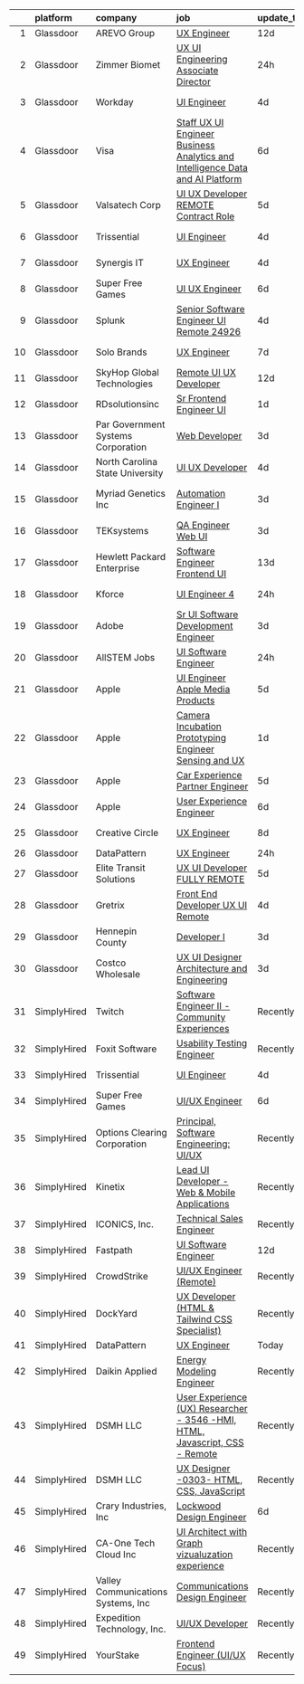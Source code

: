 

|    | platform    | company                            | job                                                                                                                                                                                                                                                                                                                                                                                                                                                                                                                                                                                                                                                                                                                                                                                                                                                                                                                                                                                                                                                                                                                                                                                                                                                                                                                                                     | update_time   | location                |
|---:|:------------|:-----------------------------------|:--------------------------------------------------------------------------------------------------------------------------------------------------------------------------------------------------------------------------------------------------------------------------------------------------------------------------------------------------------------------------------------------------------------------------------------------------------------------------------------------------------------------------------------------------------------------------------------------------------------------------------------------------------------------------------------------------------------------------------------------------------------------------------------------------------------------------------------------------------------------------------------------------------------------------------------------------------------------------------------------------------------------------------------------------------------------------------------------------------------------------------------------------------------------------------------------------------------------------------------------------------------------------------------------------------------------------------------------------------|:--------------|:------------------------|
|  1 | Glassdoor   | AREVO Group                        | [UX Engineer](https://www.glassdoor.com/partner/jobListing.htm?pos=101&ao=1110586&s=58&guid=00000181a914d53ebc4225ee58076086&src=GD_JOB_AD&t=SR&vt=w&ea=1&cs=1_18c7fbdf&cb=1656399124110&jobListingId=1007942179301&cpc=ACAF1607C5C1E404&jrtk=3-0-1g6kh9lbhjm54801-1g6kh9lc22gpu000-f54751631b2a6e8b--6NYlbfkN0BCLW45RZuRc772PykXY_iXs7CHdsEvuP3whbuRYvlLzUPBgski3_CRPHCklom68Ot8O373uMJRXjLHdOCPclxCsYJ6ld-PH4Hmj6Ckbi-1kcJ5ZtE6fDqfA79egWfNAmjiOhUviGXbirqvNtkCHBG75inozUXc3JMpAM7q4dQ2Vcf-p1PSWfDyn1EIPezATFxe-nhVzC28_07tfaHXr72bV83VouM8j0S6kgGNWro4dzsruh_MvZWhIlPNGQnB-hh_M1PBiY0GLS68Br0BWQOIwrMnSVPDqSWD5kGZi3ISR15EtXNWQQ8dQCKJjqEJMICJhFn-soDJDFKMOT2dKs2kzOHJbMdywnLYzz7nh86mwmC9g8oF2G17tjJ494CIChlDxgPs1CyCtC4dbmNmbFmjK7qDXXefacAGGK_fcsrQddcE7QMLM_8mA9Qs-ThakEuuatD_b4vrtaGA6b9pEoPj_pqr51AW-NTU72RD-4aWhB1uMv8iEkF9)                                                                                                                                                                                                                                                                                                                                                                                                                                                                                                                  | 12d           | Remote                  |
|  2 | Glassdoor   | Zimmer Biomet                      | [UX UI Engineering Associate Director](https://www.glassdoor.com/partner/jobListing.htm?pos=128&ao=1136043&s=58&guid=00000181a914d53ebc4225ee58076086&src=GD_JOB_AD&t=SR&vt=w&cs=1_281d3d17&cb=1656399124118&jobListingId=1007966559497&jrtk=3-0-1g6kh9lbhjm54801-1g6kh9lc22gpu000-eecd56c4c059d6ab-)                                                                                                                                                                                                                                                                                                                                                                                                                                                                                                                                                                                                                                                                                                                                                                                                                                                                                                                                                                                                                                                   | 24h           | Remote                  |
|  3 | Glassdoor   | Workday                            | [UI Engineer](https://www.glassdoor.com/partner/jobListing.htm?pos=107&ao=1136043&s=58&guid=00000181a914d53ebc4225ee58076086&src=GD_JOB_AD&t=SR&vt=w&cs=1_cd5165bd&cb=1656399124111&jobListingId=1007959907290&jrtk=3-0-1g6kh9lbhjm54801-1g6kh9lc22gpu000-ada1f711f25d9fab-)                                                                                                                                                                                                                                                                                                                                                                                                                                                                                                                                                                                                                                                                                                                                                                                                                                                                                                                                                                                                                                                                            | 4d            | Pleasanton, CA          |
|  4 | Glassdoor   | Visa                               | [Staff UX UI Engineer   Business Analytics and Intelligence   Data and AI Platform](https://www.glassdoor.com/partner/jobListing.htm?pos=119&ao=1136043&s=58&guid=00000181a914d53ebc4225ee58076086&src=GD_JOB_AD&t=SR&vt=w&cs=1_fc337417&cb=1656399124116&jobListingId=1007955715531&jrtk=3-0-1g6kh9lbhjm54801-1g6kh9lc22gpu000-be0b86dd6e7d5fb3-)                                                                                                                                                                                                                                                                                                                                                                                                                                                                                                                                                                                                                                                                                                                                                                                                                                                                                                                                                                                                      | 6d            | Palo Alto, CA           |
|  5 | Glassdoor   | Valsatech Corp                     | [UI UX Developer    REMOTE    Contract Role](https://www.glassdoor.com/partner/jobListing.htm?pos=126&ao=1136043&s=58&guid=00000181a914d53ebc4225ee58076086&src=GD_JOB_AD&t=SR&vt=w&ea=1&cs=1_0da2bc52&cb=1656399124118&jobListingId=1007957156107&jrtk=3-0-1g6kh9lbhjm54801-1g6kh9lc22gpu000-fae4c6490bcede8e-)                                                                                                                                                                                                                                                                                                                                                                                                                                                                                                                                                                                                                                                                                                                                                                                                                                                                                                                                                                                                                                        | 5d            | Remote                  |
|  6 | Glassdoor   | Trissential                        | [UI Engineer](https://www.glassdoor.com/partner/jobListing.htm?pos=110&ao=1136043&s=58&guid=00000181a914d53ebc4225ee58076086&src=GD_JOB_AD&t=SR&vt=w&ea=1&cs=1_a3da2776&cb=1656399124111&jobListingId=1007958688558&jrtk=3-0-1g6kh9lbhjm54801-1g6kh9lc22gpu000-4c0ae36d9a8686a7-)                                                                                                                                                                                                                                                                                                                                                                                                                                                                                                                                                                                                                                                                                                                                                                                                                                                                                                                                                                                                                                                                       | 4d            | Rochester, MN           |
|  7 | Glassdoor   | Synergis IT                        | [UX Engineer](https://www.glassdoor.com/partner/jobListing.htm?pos=127&ao=1136043&s=58&guid=00000181a914d53ebc4225ee58076086&src=GD_JOB_AD&t=SR&vt=w&ea=1&cs=1_d33f019b&cb=1656399124118&jobListingId=1007959769823&jrtk=3-0-1g6kh9lbhjm54801-1g6kh9lc22gpu000-17a9cdfab42142bb-)                                                                                                                                                                                                                                                                                                                                                                                                                                                                                                                                                                                                                                                                                                                                                                                                                                                                                                                                                                                                                                                                       | 4d            | Mountain View, CA       |
|  8 | Glassdoor   | Super Free Games                   | [UI UX Engineer](https://www.glassdoor.com/partner/jobListing.htm?pos=108&ao=1136043&s=58&guid=00000181a914d53ebc4225ee58076086&src=GD_JOB_AD&t=SR&vt=w&ea=1&cs=1_ed4d8d04&cb=1656399124111&jobListingId=1007954251191&jrtk=3-0-1g6kh9lbhjm54801-1g6kh9lc22gpu000-1991ac47419063c1-)                                                                                                                                                                                                                                                                                                                                                                                                                                                                                                                                                                                                                                                                                                                                                                                                                                                                                                                                                                                                                                                                    | 6d            | Remote                  |
|  9 | Glassdoor   | Splunk                             | [Senior Software Engineer   UI  Remote    24926](https://www.glassdoor.com/partner/jobListing.htm?pos=114&ao=1136043&s=58&guid=00000181a914d53ebc4225ee58076086&src=GD_JOB_AD&t=SR&vt=w&cs=1_3ba3b567&cb=1656399124114&jobListingId=1007959322618&jrtk=3-0-1g6kh9lbhjm54801-1g6kh9lc22gpu000-088339e5dbbb4cbe-)                                                                                                                                                                                                                                                                                                                                                                                                                                                                                                                                                                                                                                                                                                                                                                                                                                                                                                                                                                                                                                         | 4d            | San Jose, CA            |
| 10 | Glassdoor   | Solo Brands                        | [UX Engineer](https://www.glassdoor.com/partner/jobListing.htm?pos=121&ao=1136043&s=58&guid=00000181a914d53ebc4225ee58076086&src=GD_JOB_AD&t=SR&vt=w&cs=1_ac2d1287&cb=1656399124116&jobListingId=1007952005414&jrtk=3-0-1g6kh9lbhjm54801-1g6kh9lc22gpu000-957dcba01253ea8d-)                                                                                                                                                                                                                                                                                                                                                                                                                                                                                                                                                                                                                                                                                                                                                                                                                                                                                                                                                                                                                                                                            | 7d            | Grapevine, TX           |
| 11 | Glassdoor   | SkyHop Global Technologies         | [Remote   UI UX Developer](https://www.glassdoor.com/partner/jobListing.htm?pos=130&ao=1136043&s=58&guid=00000181a914d53ebc4225ee58076086&src=GD_JOB_AD&t=SR&vt=w&ea=1&cs=1_9086c83b&cb=1656399124118&jobListingId=1007942286797&jrtk=3-0-1g6kh9lbhjm54801-1g6kh9lc22gpu000-c46f9830576e86d0-)                                                                                                                                                                                                                                                                                                                                                                                                                                                                                                                                                                                                                                                                                                                                                                                                                                                                                                                                                                                                                                                          | 12d           | Remote                  |
| 12 | Glassdoor   | RDsolutionsinc                     | [Sr  Frontend Engineer   UI](https://www.glassdoor.com/partner/jobListing.htm?pos=120&ao=1136043&s=58&guid=00000181a914d53ebc4225ee58076086&src=GD_JOB_AD&t=SR&vt=w&ea=1&cs=1_92bb0fec&cb=1656399124116&jobListingId=1007963912380&jrtk=3-0-1g6kh9lbhjm54801-1g6kh9lc22gpu000-737cd39517a1f912-)                                                                                                                                                                                                                                                                                                                                                                                                                                                                                                                                                                                                                                                                                                                                                                                                                                                                                                                                                                                                                                                        | 1d            | Remote                  |
| 13 | Glassdoor   | Par Government Systems Corporation | [Web Developer](https://www.glassdoor.com/partner/jobListing.htm?pos=125&ao=1136043&s=58&guid=00000181a914d53ebc4225ee58076086&src=GD_JOB_AD&t=SR&vt=w&ea=1&cs=1_502c3e82&cb=1656399124117&jobListingId=1007962828946&jrtk=3-0-1g6kh9lbhjm54801-1g6kh9lc22gpu000-d3807301d22e2d49-)                                                                                                                                                                                                                                                                                                                                                                                                                                                                                                                                                                                                                                                                                                                                                                                                                                                                                                                                                                                                                                                                     | 3d            | Remote                  |
| 14 | Glassdoor   | North Carolina State University    | [UI UX Developer](https://www.glassdoor.com/partner/jobListing.htm?pos=123&ao=1136043&s=58&guid=00000181a914d53ebc4225ee58076086&src=GD_JOB_AD&t=SR&vt=w&cs=1_182c2e4d&cb=1656399124117&jobListingId=1007960426151&jrtk=3-0-1g6kh9lbhjm54801-1g6kh9lc22gpu000-1109638589fad454-)                                                                                                                                                                                                                                                                                                                                                                                                                                                                                                                                                                                                                                                                                                                                                                                                                                                                                                                                                                                                                                                                        | 4d            | Raleigh, NC             |
| 15 | Glassdoor   | Myriad Genetics Inc                | [Automation Engineer I](https://www.glassdoor.com/partner/jobListing.htm?pos=116&ao=1136043&s=58&guid=00000181a914d53ebc4225ee58076086&src=GD_JOB_AD&t=SR&vt=w&cs=1_3306d8bd&cb=1656399124112&jobListingId=1007962117228&jrtk=3-0-1g6kh9lbhjm54801-1g6kh9lc22gpu000-d74fc59777e4ba52-)                                                                                                                                                                                                                                                                                                                                                                                                                                                                                                                                                                                                                                                                                                                                                                                                                                                                                                                                                                                                                                                                  | 3d            | South San Francisco, CA |
| 16 | Glassdoor   | TEKsystems                         | [QA Engineer  Web UI](https://www.glassdoor.com/partner/jobListing.htm?pos=105&ao=1110586&s=58&guid=00000181a914d53ebc4225ee58076086&src=GD_JOB_AD&t=SR&vt=w&cs=1_d3fc16e4&cb=1656399124110&jobListingId=1007962887260&cpc=FAE5E775D180B2FB&jrtk=3-0-1g6kh9lbhjm54801-1g6kh9lc22gpu000-dc460dd38abbd74e--6NYlbfkN0AuKz8EBO1xHDEL7V2YF9xF3dC_I9B9i-Zw2Jh8clPMK9BxhHDJszxSyW718EipT5NuEJ5r4iyAw9Uxx5pJbW7rFPs4skpYXUQabwx7iecORZQ_nXqkIs4wTwzIcNtNp0ENbzfXJWnzDkFrd5GVPUZ23Vo0rIR48N8-3qK2-25sDLPCB9lrUiyzQFWnqx4JOKo_HWT4AHoj_hd3X0dqWNS8q5PqvYBG2dkrOhSr-Z8yx72u5GH1_uhqvQaa8Sqd9ljoefojn5NEFoEcc9I8MStNV_GaqyPIfhLeneNcdcg2h6NnLX3zqB_Po6eOKl_Yfnq2uPfvpbs6kqWgBd4rj4n3DKN_5OdWT_CCXQ1TKW6pe6y6lQFVjLzwTaZ2G6pN38w1v6nhxDJ5xRTwhZpK0L1SVtQ4uLgD1MWy2LEnPl_UcNXvZj20g6r7V10cAvsEsmex45t7RMKVrFBII321wROwz0zvPHevjL3iVS7pXn34M1QyCFEwFttb4qSU6B5VW2NzJ4P3alNLYKWpTo_-MeNoUubEZL9xzQNC1UlZa3opAd2aTKAqw1PJNN_Y3wW-YCZPbf1r9Y1Zn8vHYmoPe8Xrk9NW2crh_umCToaMw40wuRySSdFHDUM-QG2WwuAIMSNMBnRuJ4CXmHue0_pQtwoqA-S8xzRnbid1_2TfPt_Ry2MXGIx0Kw1Uf0Z4QCEW24iK56E7tYbkCuM6Y3AsnA66HplA370HoiSvYYFcjwn4alpJ8_VnSSLgHLqqje9oyoXypkrxLv59wJsvozS6aDyjzxQKszzlS7FTZ6hJLU9o5GXSIPF70RmmeosFC8OKk0lstVzh5RXyncRRb1o1hAdksLpQNO5Hs1ZhRrJSbwd0-yFSfFXMmSuh0Nv-8StMepOFeAXVFt_XC9AGybE-VZbBVsnJGfgRVQF_FAIY1X9ageUN7OCd1oTSqboWg3jV2fA-LTNlucMI3A%3D%3D)                   | 3d            | Cupertino, CA           |
| 17 | Glassdoor   | Hewlett Packard Enterprise         | [Software Engineer   Frontend UI](https://www.glassdoor.com/partner/jobListing.htm?pos=118&ao=1136043&s=58&guid=00000181a914d53ebc4225ee58076086&src=GD_JOB_AD&t=SR&vt=w&cs=1_deabc4d9&cb=1656399124112&jobListingId=1007939977707&jrtk=3-0-1g6kh9lbhjm54801-1g6kh9lc22gpu000-157a2a2cc1759b8c-)                                                                                                                                                                                                                                                                                                                                                                                                                                                                                                                                                                                                                                                                                                                                                                                                                                                                                                                                                                                                                                                        | 13d           | San Jose, CA            |
| 18 | Glassdoor   | Kforce                             | [UI Engineer 4](https://www.glassdoor.com/partner/jobListing.htm?pos=106&ao=1110586&s=58&guid=00000181a914d53ebc4225ee58076086&src=GD_JOB_AD&t=SR&vt=w&cs=1_9c041867&cb=1656399124110&jobListingId=1007966453319&cpc=8795CF9063CD573D&jrtk=3-0-1g6kh9lbhjm54801-1g6kh9lc22gpu000-2854419cc9926906--6NYlbfkN0C5IatSLh_Ak1q39eQQoPIxD737RW9NeiYGvIRXkrLjEBkC4LI6KweFWWPiS1PvvlxjI4kNRi_F_Vbc4513yq1YTNxlIGV-_0EqHbXkejPJUEfombygTeZkRfmAw_Fs32m3LQuV-D7d0vgxeXAv5t2lWlJSYmspV2rCTN_CvOIuQjxU9EzSZQuIfUbulW3ZMu2nzVpPGD8ccaXw_uHCKxu-fUBTZ-1E_-ObUsbSx6KV5Dd2UgqWTlSzDmtqkRsohThOlcvAAwTkKc_9hepwlFSz7c6UoNWCD6b9LfOug7FvGEKaxnpiBRz1AJ9b6EFIRkkLwLdi8X6a_aftvY9WQdWP2iMJIv6GVDcP56QW_b5XNVUcYqhhWvcvaHbAsrI5ygqCwE2W_07QJqd4N_Hsq8qKQ-IaBARuqvTGnnpjKcFirLjSbIMVc-mTWTzli1q1LyTBMm27Zg64LE5wxdm_UAAg3Jc5-xn3mNo5PEGWPOh6FckrPJD-gZX5EXSGFgfS9KjAh12ERIO2zRnalHe1eQcjN4g8-tXYLSqC2LuY1FZK0wldVTsQ_pueTIqf6CkaMWzRQ2wsCcfP645miQctQXVpDpq2c0p7_k3IAQ9jn88CKA%3D%3D)                                                                                                                                                                                                                                                                                                                                                                                         | 24h           | Redmond, WA             |
| 19 | Glassdoor   | Adobe                              | [Sr UI Software Development Engineer](https://www.glassdoor.com/partner/jobListing.htm?pos=115&ao=1136043&s=58&guid=00000181a914d53ebc4225ee58076086&src=GD_JOB_AD&t=SR&vt=w&cs=1_fed771df&cb=1656399124111&jobListingId=1007962465725&jrtk=3-0-1g6kh9lbhjm54801-1g6kh9lc22gpu000-897122aee7df8093-)                                                                                                                                                                                                                                                                                                                                                                                                                                                                                                                                                                                                                                                                                                                                                                                                                                                                                                                                                                                                                                                    | 3d            | San Francisco, CA       |
| 20 | Glassdoor   | AllSTEM   Jobs                     | [UI Software Engineer](https://www.glassdoor.com/partner/jobListing.htm?pos=104&ao=1110586&s=58&guid=00000181a914d53ebc4225ee58076086&src=GD_JOB_AD&t=SR&vt=w&ea=1&cs=1_55d28f31&cb=1656399124111&jobListingId=1007966780625&cpc=4B86475FAF393599&jrtk=3-0-1g6kh9lbhjm54801-1g6kh9lc22gpu000-02a74a6051a7098d--6NYlbfkN0AiZrMnqxUjvkrH1BfCsd59OntStyTxBw0I9DVEtrwMUzMKByurzrT6u3502QQ1gM9TCyhuQF8ETA8hE8YuhoMx9cwBNcpf7V__BxB7WVH8EBmgIE_Zd0pS9fjATvbRIVZ3IACQINLaQaZAy-KfbViM4pt4GX9LIzvJuIKx-v5A-gFioqJi1p3aNBNRpxfen_NhZWBJY1Vy17dS_H0aBF6HSKpRqfApkjawmr8y9SBrhVUkWre5qaas6KgJnr_LgBWjY7rQddL6sEENLldoZo0EUFAAj9_jrvF1DPjOvM1hu8i6xX5epuS7dXSSKCSzxj7j8KdLdrYPy0ATo2EUmhbDqs4Y-fKXZJOvz_8R9u0gquoYBCUaOroWkm_LF2XHV3Xn-JmPNscylC4EjNZdf0GXr1Q6QKVztNmfPzF_aGiv0xKPcFBKLB-jIDGaE3IHceqajTWcP2Bsw7U_PH-twl9kueWZlR1RwyI1BkN76ke7Eqn4S6hSIN5uoLnreFTPP-WhR7SbNYY2WQ%3D%3D)                                                                                                                                                                                                                                                                                                                                                                                                                                                                             | 24h           | Remote                  |
| 21 | Glassdoor   | Apple                              | [UI Engineer  Apple Media Products](https://www.glassdoor.com/partner/jobListing.htm?pos=103&ao=1110586&s=58&guid=00000181a914d53ebc4225ee58076086&src=GD_JOB_AD&t=SR&vt=w&cs=1_fb69681f&cb=1656399124110&jobListingId=1007958038015&cpc=F41FEAB56D215062&jrtk=3-0-1g6kh9lbhjm54801-1g6kh9lc22gpu000-8a0b664032cadb1c--6NYlbfkN0BvKrLyj5gPmtZO9T8euul8TCxuuKNOtzRJOomxnwSEodTz2Bc-sPZlFpP0h5lDivovpfvqOxTLWHU9I2qb_-gDvf3LctaM9XozobUmQRjXF6f63jcxG5I8xS-venhMX2NcyikjYLIjvJ4YI5wvFezBQX45jEeeXmzpKsAxdR7CIZJAHC83F_-vAR3jBOQuEPLcB9b--tylV6_8pg6YxKY8pAMg4znl0VzcsvHNJwk6N-FfXbbH8shHyzKs8zk7kdzixVlkWAopHV52-mZLIiK9lkyVFSZeC3LN-wE7PupS6hSbFDN7NVPsEcIY-8LKycjJkf2BXjXQE6BUsQK0kkgDNLJ-K94pA47jQ4zJLZqDKYT-5sg34RmlHXh9vfHUc1_rifepDxZtheigkB18WMyhM0eYydHNsiP-0xLijhd3Z7zBEYdYF88m2zQwAJVOJ6NDEFPWIGil6ipfzjteZbOStloRmWfaVvMmjZpVLGBRc4cZ0a-eS_h1y0GLlat2ymCwVsZWJ-QifngF-ZVaBUOBiuYub2Dwtbtheljk5J7LZmhytrT29xQXNP8rjeufaLkuOY1CEjHhHqJeEf7R5Tb1MgU9wzHZpy42Km-pWTVhjDm65L04MthxTd5C8B1bDEbWbAcXsOhCievNcRjSkIvDgXSTBWUvfAk4XZUJA-ddohoUVkrOEtvvb8rwGQya0IOso88uqdyp-dGlB53td1GozV3sU459YHUdsAbrwT_UUNHYwJGRyMY6m3a-5s9sCOy_iFCp-EBPD2mlX1UfDavR_pj1aDj36D9zq4yuDhXgCG7M9JKhGH5Pd67zMGMgmo5YSlGJT-udOtLpHbJ5B5LX-9p3Qiahw1tYJYLbC5bXpoFOZ7lRN2R8Vz8yQAJGCcAyHhhRRJ_UJsrV-_O0j1JOcLzNlRFDVwE5CvXa3ffZAjw11u8Pt1kIw5OB3XnIkUqmxmowzGp0JdUFJ1b-NeHC) | 5d            | New York, NY            |
| 22 | Glassdoor   | Apple                              | [Camera Incubation Prototyping Engineer  Sensing and UX ](https://www.glassdoor.com/partner/jobListing.htm?pos=112&ao=1136043&s=58&guid=00000181a914d53ebc4225ee58076086&src=GD_JOB_AD&t=SR&vt=w&cs=1_56053463&cb=1656399124111&jobListingId=1007965112855&jrtk=3-0-1g6kh9lbhjm54801-1g6kh9lc22gpu000-1e64c5408826aae8-)                                                                                                                                                                                                                                                                                                                                                                                                                                                                                                                                                                                                                                                                                                                                                                                                                                                                                                                                                                                                                                | 1d            | Cupertino, CA           |
| 23 | Glassdoor   | Apple                              | [Car Experience Partner Engineer](https://www.glassdoor.com/partner/jobListing.htm?pos=129&ao=1136043&s=58&guid=00000181a914d53ebc4225ee58076086&src=GD_JOB_AD&t=SR&vt=w&cs=1_4012ce7b&cb=1656399124118&jobListingId=1007958302683&jrtk=3-0-1g6kh9lbhjm54801-1g6kh9lc22gpu000-c2782a6044808123-)                                                                                                                                                                                                                                                                                                                                                                                                                                                                                                                                                                                                                                                                                                                                                                                                                                                                                                                                                                                                                                                        | 5d            | Cupertino, CA           |
| 24 | Glassdoor   | Apple                              | [User Experience Engineer](https://www.glassdoor.com/partner/jobListing.htm?pos=122&ao=1136043&s=58&guid=00000181a914d53ebc4225ee58076086&src=GD_JOB_AD&t=SR&vt=w&cs=1_94ac755c&cb=1656399124116&jobListingId=1007955752545&jrtk=3-0-1g6kh9lbhjm54801-1g6kh9lc22gpu000-27556222c66e5975-)                                                                                                                                                                                                                                                                                                                                                                                                                                                                                                                                                                                                                                                                                                                                                                                                                                                                                                                                                                                                                                                               | 6d            | Cupertino, CA           |
| 25 | Glassdoor   | Creative Circle                    | [UX Engineer](https://www.glassdoor.com/partner/jobListing.htm?pos=102&ao=1110586&s=58&guid=00000181a914d53ebc4225ee58076086&src=GD_JOB_AD&t=SR&vt=w&cs=1_82b80955&cb=1656399124110&jobListingId=1007949311312&cpc=632C08DE5A4EA969&jrtk=3-0-1g6kh9lbhjm54801-1g6kh9lc22gpu000-0fce39a1ccb382ac--6NYlbfkN0BPwlZa85gbT4Q3XYQoU_uQn0Qmw9zd_9UNfmcwtqAVud1yvyq1Z4UAlx1bxhDUi3KZskBJB_I_Q3N8huEbzW0Sy0uo2xbzstP29L4HEF3z67czDwaf9lZhYpZkle4GI22hGNBAddRKGThypMMTjJPzZPMRh95JLktUkk2jhkjL7dsKB282c3I6y3hVFntOD5LcH1qC9mby570LrOMSxwSwjRw9R7g49JZkZNDGSFZcq6BbyJxuUV8eI2TZsEhdidnzlSVN1M18Z0mQLFms_NFhnesaRN3JcTivWviMCjo1WNUEgyNRSwIO0vTFJno10yyP98mZ_xe8xb-cQqF36tlY7H7m_FinxrP5aGvId0B83qFgq-sAeAB1hoDpbzAL9g4hnLjrvRm1dvKsd_HwvybHzymzR__9htGoV9x7EttIlT9yN6ewMI_rhOl74YUrHpO5S8N_bTgf5ckuql-JeALEj4iN4SjKkCsjVZJ_-UVp0-K5Xq6tcerzAxFj_Nci9Zxf4zd_eRkNLg%3D%3D)                                                                                                                                                                                                                                                                                                                                                                                                                                                                                           | 8d            | Mountain View, CA       |
| 26 | Glassdoor   | DataPattern                        | [UX Engineer](https://www.glassdoor.com/partner/jobListing.htm?pos=117&ao=1136043&s=58&guid=00000181a914d53ebc4225ee58076086&src=GD_JOB_AD&t=SR&vt=w&ea=1&cs=1_d6cfc9be&cb=1656399124112&jobListingId=1007966414166&jrtk=3-0-1g6kh9lbhjm54801-1g6kh9lc22gpu000-00dcfa22b76c9694-)                                                                                                                                                                                                                                                                                                                                                                                                                                                                                                                                                                                                                                                                                                                                                                                                                                                                                                                                                                                                                                                                       | 24h           | Remote                  |
| 27 | Glassdoor   | Elite Transit Solutions            | [UX UI Developer FULLY REMOTE](https://www.glassdoor.com/partner/jobListing.htm?pos=113&ao=1136043&s=58&guid=00000181a914d53ebc4225ee58076086&src=GD_JOB_AD&t=SR&vt=w&ea=1&cs=1_8ad3e087&cb=1656399124111&jobListingId=1007956212531&jrtk=3-0-1g6kh9lbhjm54801-1g6kh9lc22gpu000-d4113707f0c8e819-)                                                                                                                                                                                                                                                                                                                                                                                                                                                                                                                                                                                                                                                                                                                                                                                                                                                                                                                                                                                                                                                      | 5d            | Pittsburgh, PA          |
| 28 | Glassdoor   | Gretrix                            | [Front End Developer  UX UI   Remote ](https://www.glassdoor.com/partner/jobListing.htm?pos=109&ao=1136043&s=58&guid=00000181a914d53ebc4225ee58076086&src=GD_JOB_AD&t=SR&vt=w&ea=1&cs=1_f9081bd8&cb=1656399124111&jobListingId=1007960324853&jrtk=3-0-1g6kh9lbhjm54801-1g6kh9lc22gpu000-78c18ce8e2e31c6f-)                                                                                                                                                                                                                                                                                                                                                                                                                                                                                                                                                                                                                                                                                                                                                                                                                                                                                                                                                                                                                                              | 4d            | Remote                  |
| 29 | Glassdoor   | Hennepin County                    | [Developer I](https://www.glassdoor.com/partner/jobListing.htm?pos=111&ao=1136043&s=58&guid=00000181a914d53ebc4225ee58076086&src=GD_JOB_AD&t=SR&vt=w&cs=1_1b45402a&cb=1656399124111&jobListingId=1007962111076&jrtk=3-0-1g6kh9lbhjm54801-1g6kh9lc22gpu000-dd2cf30e1e92fc89-)                                                                                                                                                                                                                                                                                                                                                                                                                                                                                                                                                                                                                                                                                                                                                                                                                                                                                                                                                                                                                                                                            | 3d            | Minneapolis, MN         |
| 30 | Glassdoor   | Costco Wholesale                   | [UX UI Designer   Architecture and Engineering](https://www.glassdoor.com/partner/jobListing.htm?pos=124&ao=1136043&s=58&guid=00000181a914d53ebc4225ee58076086&src=GD_JOB_AD&t=SR&vt=w&cs=1_5d3bcbdc&cb=1656399124117&jobListingId=1007962128123&jrtk=3-0-1g6kh9lbhjm54801-1g6kh9lc22gpu000-41bfc175f4b7c078-)                                                                                                                                                                                                                                                                                                                                                                                                                                                                                                                                                                                                                                                                                                                                                                                                                                                                                                                                                                                                                                          | 3d            | Dallas, TX              |
| 31 | SimplyHired | Twitch                             | [Software Engineer II - Community Experiences](https://www.simplyhired.com/job/XS6e99qajmQiEZCThx8mlqMWubnOzlbQ-y5ORQWYD2wCJbBZjnJ9fA?q=ux+engineer)                                                                                                                                                                                                                                                                                                                                                                                                                                                                                                                                                                                                                                                                                                                                                                                                                                                                                                                                                                                                                                                                                                                                                                                                    | Recently      | San Francisco, CA       |
| 32 | SimplyHired | Foxit Software                     | [Usability Testing Engineer](https://www.simplyhired.com/job/VCQrwk_cLh93STgk21N3XamJi2tpc2z14f6Ny6g4TgkMOyKZU8bAxw?q=ux+engineer)                                                                                                                                                                                                                                                                                                                                                                                                                                                                                                                                                                                                                                                                                                                                                                                                                                                                                                                                                                                                                                                                                                                                                                                                                      | Recently      | Remote                  |
| 33 | SimplyHired | Trissential                        | [UI Engineer](https://www.simplyhired.com/job/7ngntUFEiHTKYgqnWOvO6twuNE5vJKm5Q3VgIyNLaFQHUtVRHcnp9Q?q=ux+engineer)                                                                                                                                                                                                                                                                                                                                                                                                                                                                                                                                                                                                                                                                                                                                                                                                                                                                                                                                                                                                                                                                                                                                                                                                                                     | 4d            | Rochester, MN           |
| 34 | SimplyHired | Super Free Games                   | [UI/UX Engineer](https://www.simplyhired.com/job/MWXusR6WYZLRVThra8U3qLnFq6KRuEd9Qt2WfNK5qSz1GxCHcCfAxQ?q=ux+engineer)                                                                                                                                                                                                                                                                                                                                                                                                                                                                                                                                                                                                                                                                                                                                                                                                                                                                                                                                                                                                                                                                                                                                                                                                                                  | 6d            | Idaho +6 locations      |
| 35 | SimplyHired | Options Clearing Corporation       | [Principal, Software Engineering: UI/UX](https://www.simplyhired.com/job/6WRicnwhKtM4ghmIX48eFW9WlVHt5doMp2wkEyAG3W4q6Pq7hAvRsA?q=ux+engineer)                                                                                                                                                                                                                                                                                                                                                                                                                                                                                                                                                                                                                                                                                                                                                                                                                                                                                                                                                                                                                                                                                                                                                                                                          | Recently      | Chicago, IL             |
| 36 | SimplyHired | Kinetix                            | [Lead UI Developer - Web & Mobile Applications](https://www.simplyhired.com/job/SaFtvgPqbMyJ-blOBOQWksFrfR_IycnRSfg7_Njp0odUQzAiUpkfKA?q=ux+engineer)                                                                                                                                                                                                                                                                                                                                                                                                                                                                                                                                                                                                                                                                                                                                                                                                                                                                                                                                                                                                                                                                                                                                                                                                   | Recently      | Atlanta, GA             |
| 37 | SimplyHired | ICONICS, Inc.                      | [Technical Sales Engineer](https://www.simplyhired.com/job/BLGA6g71PmxK_tznA_TCmnundiwYAmilk7nypVzrPwOuQDQe9f3_jg?q=ux+engineer)                                                                                                                                                                                                                                                                                                                                                                                                                                                                                                                                                                                                                                                                                                                                                                                                                                                                                                                                                                                                                                                                                                                                                                                                                        | Recently      | Foxborough, MA          |
| 38 | SimplyHired | Fastpath                           | [UI Software Engineer](https://www.simplyhired.com/job/lySOkna7_QglBmfq9SawxZQQIPCo26Y-94eHiiZBZlNg_pwTmkZTMA?q=ux+engineer)                                                                                                                                                                                                                                                                                                                                                                                                                                                                                                                                                                                                                                                                                                                                                                                                                                                                                                                                                                                                                                                                                                                                                                                                                            | 12d           | Des Moines, IA          |
| 39 | SimplyHired | CrowdStrike                        | [UI/UX Engineer (Remote)](https://www.simplyhired.com/job/dbrY7qU6VxdHnBf_J0ddmoCVKiCkTvkEcwjfQw1cULWwlnMY90LM1g?q=ux+engineer)                                                                                                                                                                                                                                                                                                                                                                                                                                                                                                                                                                                                                                                                                                                                                                                                                                                                                                                                                                                                                                                                                                                                                                                                                         | Recently      | Remote                  |
| 40 | SimplyHired | DockYard                           | [UX Developer (HTML & Tailwind CSS Specialist)](https://www.simplyhired.com/job/WqTYFqBEGa8YxuZPMNumQP21CZG11aBnM795O2nswaqocMvYtUMxcQ?q=ux+engineer)                                                                                                                                                                                                                                                                                                                                                                                                                                                                                                                                                                                                                                                                                                                                                                                                                                                                                                                                                                                                                                                                                                                                                                                                   | Recently      | Remote                  |
| 41 | SimplyHired | DataPattern                        | [UX Engineer](https://www.simplyhired.com/job/iO5pWtZ068Iv0opDPFU8MwnyYko_q6xaGMVrKwb62FLKdMDFwktdVA?q=ux+engineer)                                                                                                                                                                                                                                                                                                                                                                                                                                                                                                                                                                                                                                                                                                                                                                                                                                                                                                                                                                                                                                                                                                                                                                                                                                     | Today         | Remote                  |
| 42 | SimplyHired | Daikin Applied                     | [Energy Modeling Engineer](https://www.simplyhired.com/job/gYTknyKHf8R3Di_c1uPRNz8Vg0zqD48UUAq_hdAs1eyk_1mK6YyQ5Q?q=ux+engineer)                                                                                                                                                                                                                                                                                                                                                                                                                                                                                                                                                                                                                                                                                                                                                                                                                                                                                                                                                                                                                                                                                                                                                                                                                        | Recently      | Plymouth, MN            |
| 43 | SimplyHired | DSMH LLC                           | [User Experience (UX) Researcher - 3546 -HMI, HTML, Javascript, CSS - Remote](https://www.simplyhired.com/job/6V0Hdz-sRwRkWGCnJ4vI4LDaYKZ9uXgPnC5Re59jpDLTTC64FfAhnQ?q=ux+engineer)                                                                                                                                                                                                                                                                                                                                                                                                                                                                                                                                                                                                                                                                                                                                                                                                                                                                                                                                                                                                                                                                                                                                                                     | Recently      | Remote                  |
| 44 | SimplyHired | DSMH LLC                           | [UX Designer -0303- HTML, CSS, JavaScript](https://www.simplyhired.com/job/PkCUhSQ0CJJzpa9147zyUmY52SWo6E961yjBt-zJ6WUDRqIhC-Yk9g?q=ux+engineer)                                                                                                                                                                                                                                                                                                                                                                                                                                                                                                                                                                                                                                                                                                                                                                                                                                                                                                                                                                                                                                                                                                                                                                                                        | Recently      | Peoria, IL              |
| 45 | SimplyHired | Crary Industries, Inc              | [Lockwood Design Engineer](https://www.simplyhired.com/job/5wJ8MgPYXjweWYvFc2gLYk17-ALNfdJ0D_QQD-txJcK1lkh4wqZRjg?q=ux+engineer)                                                                                                                                                                                                                                                                                                                                                                                                                                                                                                                                                                                                                                                                                                                                                                                                                                                                                                                                                                                                                                                                                                                                                                                                                        | 6d            | West Fargo, ND          |
| 46 | SimplyHired | CA-One Tech Cloud Inc              | [UI Architect with Graph vizualuzation experience](https://www.simplyhired.com/job/2MuK_2oyB6HJFd5Qs52P4rZ-CmwA0FZ5TEQKGStBYOzt6zSl2xW0HA?q=ux+engineer)                                                                                                                                                                                                                                                                                                                                                                                                                                                                                                                                                                                                                                                                                                                                                                                                                                                                                                                                                                                                                                                                                                                                                                                                | Recently      | Sunnyvale, CA           |
| 47 | SimplyHired | Valley Communications Systems, Inc | [Communications Design Engineer](https://www.simplyhired.com/job/AUo7E07w2klkxUe_MpJEXKAe3q6D53g2ij9loL_ldPaRLYQDHOrlRg?q=ux+engineer)                                                                                                                                                                                                                                                                                                                                                                                                                                                                                                                                                                                                                                                                                                                                                                                                                                                                                                                                                                                                                                                                                                                                                                                                                  | Recently      | Chicopee, MA            |
| 48 | SimplyHired | Expedition Technology, Inc.        | [UI/UX Developer](https://www.simplyhired.com/job/L-mG5S4oQ2uT24LtFAfmDLzUhpdAB4McaY5Jc4-jN_NsoKvJ0GkPdw?q=ux+engineer)                                                                                                                                                                                                                                                                                                                                                                                                                                                                                                                                                                                                                                                                                                                                                                                                                                                                                                                                                                                                                                                                                                                                                                                                                                 | Recently      | Herndon, VA             |
| 49 | SimplyHired | YourStake                          | [Frontend Engineer (UI/UX Focus)](https://www.simplyhired.com/job/7o5wFjcJLjexIyohvLJibZPVdB7ioIT0oO1DrEjbV0KZPcrfpP69OA?q=ux+engineer)                                                                                                                                                                                                                                                                                                                                                                                                                                                                                                                                                                                                                                                                                                                                                                                                                                                                                                                                                                                                                                                                                                                                                                                                                 | Recently      | Remote                  |